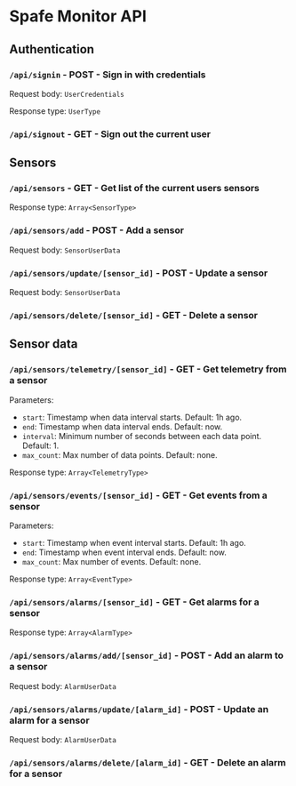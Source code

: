 # Spafe Monitor API

## Authentication

### `/api/signin` - POST - Sign in with credentials

Request body: `UserCredentials`

Response type: `UserType`

### `/api/signout` - GET - Sign out the current user

## Sensors

### `/api/sensors` - GET - Get list of the current users sensors

<!-- Add parameters for sorting, limit, and offset ?? -->

Response type: `Array<SensorType>`

### `/api/sensors/add` - POST - Add a sensor

Request body: `SensorUserData`

### `/api/sensors/update/[sensor_id]` - POST - Update a sensor

Request body: `SensorUserData`

### `/api/sensors/delete/[sensor_id]` - GET - Delete a sensor

## Sensor data

### `/api/sensors/telemetry/[sensor_id]` - GET - Get telemetry from a sensor

Parameters:

- `start`: Timestamp when data interval starts. Default: 1h ago.
- `end`: Timestamp when data interval ends. Default: now.
- `interval`: Minimum number of seconds between each data point. Default: 1.
- `max_count`: Max number of data points. Default: none.

Response type: `Array<TelemetryType>`

### `/api/sensors/events/[sensor_id]` - GET - Get events from a sensor

Parameters:

- `start`: Timestamp when event interval starts. Default: 1h ago.
- `end`: Timestamp when event interval ends. Default: now.
- `max_count`: Max number of events. Default: none.

Response type: `Array<EventType>`

### `/api/sensors/alarms/[sensor_id]` - GET - Get alarms for a sensor

Response type: `Array<AlarmType>`

### `/api/sensors/alarms/add/[sensor_id]` - POST - Add an alarm to a sensor

Request body: `AlarmUserData`

### `/api/sensors/alarms/update/[alarm_id]` - POST - Update an alarm for a sensor

Request body: `AlarmUserData`

### `/api/sensors/alarms/delete/[alarm_id]` - GET - Delete an alarm for a sensor
